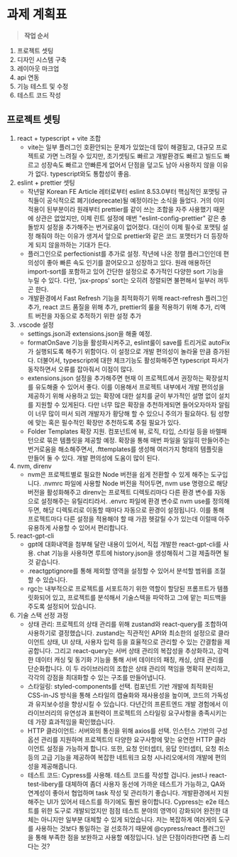 # 과제 계획표

> **작업 순서**

1. 프로젝트 셋팅
2. 디자인 시스템 구축
3. 레이아웃 마크업
4. api 연동
5. 기능 테스트 및 수정
6. 테스트 코드 작성

## 프로젝트 셋팅

1. react + typescript + vite 조합
    - vite는 일부 플러그인 호환안되는 문제가 있었는데 많이 해결됬고, 대규모 프로젝트로 가면 느려질 수 있지만, 초기셋팅도 빠르고 개발환경도 빠르고 빌드도 빠르고 성장속도 빠르고 안빠른게 없어서 단점을 덮고도 남아 사용하지 않을 이유가 없다. typescript와도 통합성이 좋음.
2. eslint + prettier 셋팅
    - 작년말 Korean FE Article 레터로부터 eslint 8.53.0부터 핵심적인 포맷팅 규칙들이 공식적으로 폐기(deprecate)될 예정이라는 소식을 들었다. 거의 이미 적용이 된부분이라 원래부터 prettier를 같이 쓰는 조합을 자주 사용했기 때문에 상관은 없었지만, 이제 린트 설정에 매번 "eslint-config-prettier" 같은 충돌방지 설정을 추가해주는 번거로움이 없어졌다. 대신이 이제 필수로 포맷팅 설정 해줘야 하는 이유가 생겨서 앞으로 prettier와 같은 코드 포맷터가 더 등장하게 되지 않을까하는 기대가 든다.
    - 플러그인으로 perfectionist를 추가로 설정. 작년에 나온 정렬 플러그인인데 편의성이 좋아 빠른 속도 인기를 끌어모으고 성장하고 있다. 원래 애용하던 import-sort를 포함하고 있어 간단한 설정으로 추가적인 다양한 sort 기능을 누릴 수 있다. 다만, 'jsx-props' sort는 오히려 정렬되면 불편해서 일부러 꺼두곤 한다.
    - 개발환경에서 Fast Refresh 기능을 최적화하기 위해 react-refresh 플러그인 추가, react 코드 품질을 위해 추가, prettier의 룰을 적용하기 위해 추가, 리액트 버전을 자동으로 추적하기 위한 설정 추가
3. .vscode 설정
    - settings.json과 extensions.json을 해줄 예정.
    - formatOnSave 기능을 활성화시켜주고, eslint룰이 save를 트리거로 autoFix가 실행되도록 해주기 위함이다. 이 설정으로 개발 편의성이 놀라울 만큼 증가된다. 더불어서, typescript에 대한 체크기능도 활성화해주면 typescript 파서가 동작하면서 오류를 잡아줘서 이점이 많다.
    - extensions.json 설정을 추가해주면 현재 이 프로젝트에서 권장하는 확장설치를 유도해줄 수 있어서 좋다. 이를 이용해서 프로젝트 내부에서 개발 편의성을 제공하기 위해 사용하고 있는 확장에 대한 설치를 굳이 부가적인 설명 없이 설치를 지원할 수 있게된다. 다만 너무 많은 확장을 추천하게되면 들어오자마자 알림이 너무 많이 떠서 되려 개발자가 황당해 할 수 있으니 주의가 필요하다. 팀 성향에 맞는 혹은 필수적인 확장만 추천하도록 추릴 필요가 있다.
    - Folder Templates 확장 지원. 컴포넌트에 뷰, 로직, 타입, 스타일 등을 바렐패턴으로 묶은 템플릿을 제공할 예정. 확장을 통해 매번 파일을 일일히 만들어주는 번거로움을 해소해주면서, .fttemplates를 생성해 여러가지 형태의 템플릿을 만들어 둘 수 있다. 개발 편의성에 도움이 많이 된다.
4. nvm, direnv
    - nvm은 프로젝트별로 필요한 Node 버전을 쉽게 전환할 수 있게 해주는 도구입니다. .nvmrc 파일에 사용할 Node 버전을 적어두면, nvm use 명령으로 해당 버전을 활성화해주고 direnv는 프로젝트 디렉토리마다 다른 환경 변수를 자동으로 설정해주는 유틸리티라서. .envrc 파일에 환경 변수로 nvm use를 정의해두면, 해당 디렉토리로 이동할 때마다 자동으로 환경이 설정됩니다. 이를 통해 프로젝트마다 다른 설정을 적용해야 할 때 가끔 헷갈릴 수가 있는데 이럴때 아주 유용하게 사용할 수 있어서 편리합니다.
5. react-gpt-cli
    - gpt에 대화내역을 첨부해 달란 내용이 있어서, 직접 개발한 react-gpt-cli를 사용. chat 기능을 사용하면 루트에 history.json을 생성해줘서 그걸 제출하면 될 것 같습니다.
    - .reactgptignore를 통해 제외할 영역을 설정할 수 있어서 분석할 범위를 조절할 수 있습니다.
    - rgc는 내부적으로 프로젝트를 서포트하기 위한 역할이 할당된 프롬프트가 템플릿화되어 있고, 프로젝트를 분석해서 기술스텍을 파악하고 그에 맡는 피드백을 주도록 설정되어 있습니다.
6. 기술 스택 선정 과정
    - 상태 관리: 프로젝트의 상태 관리를 위해 zustand와 react-query를 조합하여 사용하기로 결정했습니다. zustand는 직관적인 API와 최소한의 설정으로 클라이언트 상태, UI 상태, 사용자 입력 등을 효율적으로 관리할 수 있는 간결함을 제공합니다. 그리고 react-query는 서버 상태 관리의 복잡성을 추상화하고, 강력한 데이터 캐싱 및 동기화 기능을 통해 서버 데이터의 패칭, 캐싱, 상태 관리를 단순화합니다. 이 두 라이브러리의 조합은 상태 관리의 책임을 명확히 분리하고, 각각의 강점을 최대화할 수 있는 구조를 만들어냅니다.
    - 스타일링: styled-components를 선택. 컴포넌트 기반 개발에 최적화된 CSS-in-JS 방식을 통해 스타일의 캡슐화와 재사용성을 높이며, 코드의 가독성과 유지보수성을 향상시킬 수 있습니다. 다년간의 프론트엔드 개발 경험에서 이 라이브러리의 유연성과 표현력이 프로젝트의 스타일링 요구사항을 충족시키는 데 가장 효과적임을 확인했습니다.
    - HTTP 클라이언트: 서버와의 통신을 위해 axios를 선택. 인스턴스 기반의 구성 옵션 관리를 지원하며 프로젝트의 다양한 요구사항에 맞는 유연한 HTTP 클라이언트 설정을 가능하게 합니다. 또한, 요청 인터셉터, 응답 인터셉터, 요청 취소 등의 고급 기능을 제공하여 복잡한 네트워크 요청 시나리오에서의 개발에 편의성을 제공해줍니다.
    - 테스트 코드: Cypress를 사용해. 테스트 코드를 작성할 겁니다. jest나 react-test-libery를 대체하여 좀더 사용자 동선에 가까운 테스트가 가능하고, QA와 연계성이 좋아서 협업하며 task 작성 및 관리하기 좋습니다. 개발환경에서 지원해주는 UI가 있어서 테스트를 하기에도 훨씬 용이합니다. Cypress는 e2e 테스트를 위한 도구로 개발되었지만 점점 테스트 분야의 영역이 강화되어 완전한 대체는 아니지만 일부분 대체할 수 있게 되었습니다. 저는 복잡하게 여러게의 도구를 사용하는 것보다 통일하는 걸 선호하기 때문에 @cypress/react 플러그인을 통해 부족한 점을 보완하고 사용할 예정입니다. 남은 단점이라한다면 좀 느리다는 것?
